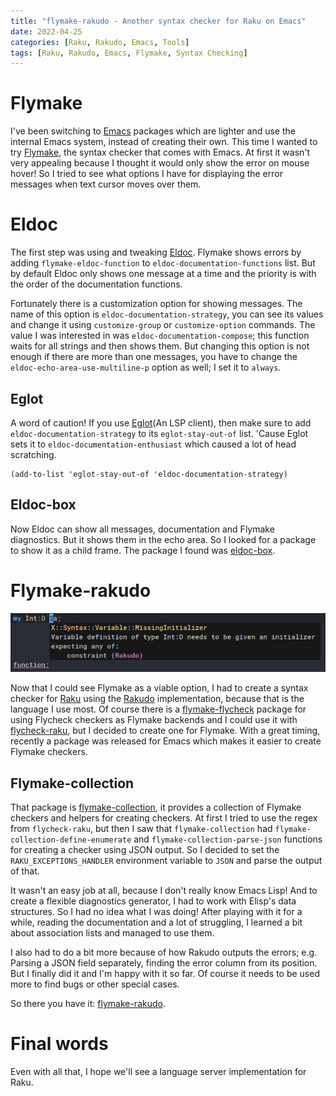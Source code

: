 ```yaml
---
title: "flymake-rakudo - Another syntax checker for Raku on Emacs"
date: 2022-04-25
categories: [Raku, Rakudo, Emacs, Tools]
tags: [Raku, Rakudo, Emacs, Flymake, Syntax Checking]
---
```


# Flymake

I've been switching to [Emacs](https://www.gnu.org/software/emacs/) packages which are lighter and use the internal Emacs system,
instead of creating their own. This time I wanted to try
[Flymake](https://www.gnu.org/software/emacs/manual/html_node/flymake/index.html), the syntax checker that comes with Emacs. At
first it wasn't very appealing because I thought it would only show the error on mouse hover! So I tried to see what options I
have for displaying the error messages when text cursor moves over them.

# Eldoc

The first step was using and tweaking [Eldoc](http://elpa.gnu.org/packages/eldoc.html). Flymake shows errors by adding
`flymake-eldoc-function` to `eldoc-documentation-functions` list. But by default Eldoc only shows one message at a time and the
priority is with the order of the documentation functions.

Fortunately there is a customization option for showing messages. The name of this option is `eldoc-documentation-strategy`, you
can see its values and change it using `customize-group` or `customize-option` commands. The value I was interested in was
`eldoc-documentation-compose`; this function waits for all strings and then shows them. But changing this option is not enough if
there are more than one messages, you have to change the `eldoc-echo-area-use-multiline-p` option as well; I set it to `always`.

## Eglot

A word of caution! If you use [Eglot](https://github.com/joaotavora/eglot)(An LSP client), then make sure to add
`eldoc-documentation-strategy` to its `eglot-stay-out-of` list. 'Cause Eglot sets it to `eldoc-documentation-enthusiast` which
caused a lot of head scratching.

```elisp
(add-to-list 'eglot-stay-out-of 'eldoc-documentation-strategy)
```

## Eldoc-box

Now Eldoc can show all messages, documentation and Flymake diagnostics. But it shows them in the echo area. So I looked for a
package to show it as a child frame. The package I found was [eldoc-box](https://github.com/casouri/eldoc-box).

# Flymake-rakudo

![flymake-rakudo screenshot](/img/flymake-rakudo-screenshot.png)

Now that I could see Flymake as a viable option, I had to create a syntax checker for [Raku](https://www.raku-lang.ir/en/) using
the [Rakudo](https://rakudo.org/) implementation, because that is the language I use most. Of course there is a
[flymake-flycheck](https://github.com/purcell/flymake-flycheck) package for using Flycheck checkers as Flymake backends and I
could use it with [flycheck-raku](https://github.com/Raku/flycheck-raku), but I decided to create one for Flymake. With a great
timing, recently a package was released for Emacs which makes it easier to create Flymake checkers.

## Flymake-collection

That package is [flymake-collection](https://github.com/mohkale/flymake-collection), it provides a collection of Flymake checkers
and helpers for creating checkers. At first I tried to use the regex from `flycheck-raku`, but then I saw that
`flymake-collection` had `flymake-collection-define-enumerate` and `flymake-collection-parse-json` functions for creating a
checker using JSON output. So I decided to set the `RAKU_EXCEPTIONS_HANDLER` environment variable to `JSON` and parse the output
of that.

It wasn't an easy job at all, because I don't really know Emacs Lisp! And to create a flexible diagnostics generator, I had to
work with Elisp's data structures. So I had no idea what I was doing! After playing with it for a while, reading the documentation
and a lot of struggling, I learned a bit about association lists and managed to use them.

I also had to do a bit more because of how Rakudo outputs the errors; e.g. Parsing a JSON field separately, finding the error column
from its position. But I finally did it and I'm happy with it so far. Of course it needs to be used more to find bugs or other
special cases.

So there you have it: [flymake-rakudo](https://github.com/Raku/flymake-rakudo).

# Final words

Even with all that, I hope we'll see a language server implementation for Raku.
